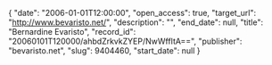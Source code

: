 {
  "date": "2006-01-01T12:00:00", 
  "open_access": true, 
  "target_url": "http://www.bevaristo.net/", 
  "description": "", 
  "end_date": null, 
  "title": "Bernardine Evaristo", 
  "record_id": "20060101T120000/ahbdZrkvkZYEP/NwWffItA==", 
  "publisher": "bevaristo.net", 
  "slug": 9404460, 
  "start_date": null
}

